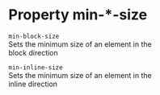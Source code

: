 # Property min-\*-size

`min-block-size`  
Sets the minimum size of an element in the  
block direction  

`min-inline-size`  
Sets the minimum size of an element in the  
inline direction  

